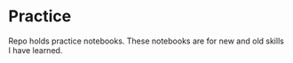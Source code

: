# Practice
Repo holds practice notebooks. These notebooks are for new and old skills I have learned.
